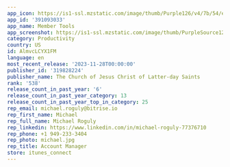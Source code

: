 ```yaml
---
app_icon: https://is1-ssl.mzstatic.com/image/thumb/Purple126/v4/7b/54/e3/7b54e367-6d51-7f03-3920-ae6c6177656b/AppIcon-0-0-1x_U007emarketing-0-0-0-7-0-0-85-220.png/1024x1024bb.png
app_id: '391093033'
app_name: Member Tools
app_screenshot: https://is1-ssl.mzstatic.com/image/thumb/PurpleSource124/v4/61/3d/3d/613d3de7-99bb-2e5f-89ee-f7b47d42bd39/03cf6c7c-7740-42f1-911e-e618c77ea4a5_Simulator_Screen_Shot_-_iPhone_11_Pro_Max_-_2020-08-31_at_13.17.02.png/1242x2688bb.png
category: Productivity
country: US
id: AlmvcLCYX1FM
language: en
most_recent_release: '2023-11-28T00:00:00'
publisher_id: '319828224'
publisher_name: The Church of Jesus Christ of Latter-day Saints
rank: '538'
release_count_in_past_year: '6'
release_count_in_past_year_category: 13
release_count_in_past_year_top_in_category: 25
rep_email: michael.roguly@bitrise.io
rep_first_name: Michael
rep_full_name: Michael Roguly
rep_linkedin: https://www.linkedin.com/in/michael-roguly-77376710
rep_phone: +1 949-233-3404
rep_photo: michael.jpg
rep_title: Account Manager
store: itunes_connect
---
```

